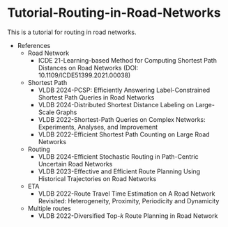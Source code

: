 # Tutorial-Routing-in-Road-Networks

This is a tutorial for routing in road networks.



- References
  - Road Network
    - ICDE 21-Learning-based Method for Computing Shortest Path Distances on Road Networks (DOI: 10.1109/ICDE51399.2021.00038)
  - Shortest Path
    - VLDB 2024-PCSP: Efficiently Answering Label-Constrained Shortest Path Queries in Road Networks
    - VLDB 2024-Distributed Shortest Distance Labeling on Large-Scale Graphs
    - VLDB 2022-Shortest-Path Queries on Complex Networks: Experiments, Analyses, and Improvement
    - VLDB 2022-Efficient Shortest Path Counting on Large Road Networks
  - Routing
    - VLDB 2024-Efficient Stochastic Routing in Path-Centric Uncertain Road Networks
    - VLDB 2023-Effective and Efficient Route Planning Using Historical Trajectories on Road Networks
  - ETA
    - VLDB 2022-Route Travel Time Estimation on A Road Network Revisited: Heterogeneity, Proximity, Periodicity and Dynamicity
  - Multiple routes
    - VLDB 2022-Diversified Top-𝑘 Route Planning in Road Network